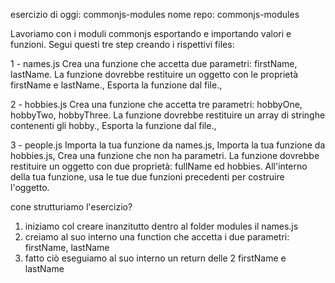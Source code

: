 esercizio di oggi: commonjs-modules
nome repo: commonjs-modules

Lavoriamo con i moduli commonjs esportando e importando valori e funzioni. Segui questi tre step creando i rispettivi files:

1 - names.js
Crea una funzione che accetta due parametri: firstName, lastName. La funzione dovrebbe restituire un oggetto con le proprietà firstName e lastName.,
Esporta la funzione dal file.,

2 - hobbies.js
Crea una funzione che accetta tre parametri: hobbyOne, hobbyTwo, hobbyThree. La funzione dovrebbe restituire  un array di stringhe contenenti gli hobby.,
Esporta la funzione dal file.,

3 - people.js
Importa la tua funzione da names.js,
Importa la tua funzione da hobbies.js,
Crea una funzione che non ha parametri. La funzione dovrebbe restituire un oggetto con due proprietà: fullName ed hobbies. All'interno della tua funzione, usa le tue due funzioni precedenti per costruire l'oggetto.


cone strutturiamo l'esercizio? 

1) iniziamo col creare inanzitutto dentro al folder modules il names.js
2) creiamo al suo interno una function che accetta i due parametri: firstName, lastName
3) fatto ciò eseguiamo al suo interno un return delle 2 firstName e lastName
